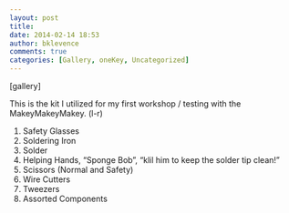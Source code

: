 ```yaml
---
layout: post
title: 
date: 2014-02-14 18:53
author: bklevence
comments: true
categories: [Gallery, oneKey, Uncategorized]
---
```

[gallery]
<p>This is the kit I utilized for my first workshop / testing with the MakeyMakeyMakey. (l-r)</p>
<ol><li>Safety Glasses</li>
<li>Soldering Iron</li>
<li>Solder</li>
<li>Helping Hands, &ldquo;Sponge Bob&rdquo;, &ldquo;klil him to keep the solder tip clean!&rdquo;</li>
<li>Scissors (Normal and Safety)</li>
<li>Wire Cutters</li>
<li>Tweezers</li>
<li>Assorted Components</li>
</ol>
